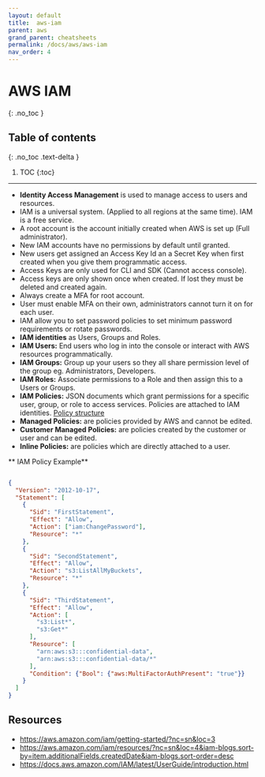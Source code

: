 ```yaml
---
layout: default
title:  aws-iam
parent: aws
grand_parent: cheatsheets
permalink: /docs/aws/aws-iam
nav_order: 4
---
```

# AWS IAM
{: .no_toc }

## Table of contents
{: .no_toc .text-delta }

1. TOC
{:toc}

---

- **Identity Access Management** is used to manage access to users and resources.
- IAM is a universal system. (Applied to all regions at the same time). IAM is a free service.
- A root account is the account initially created when AWS is set up (Full administrator).
- New IAM accounts have no permissions by default until granted.
- New users get assigned an Access Key Id an a Secret Key when first created when you give them programmatic access.
- Access Keys are only used for CLI and SDK (Cannot access console).
- Access keys are only shown once when created. If lost they must be deleted and created again.
- Always create a MFA for root account.
- User must enable MFA on their own, administrators cannot turn it on for each user.
- IAM allow you to set password policies to set minimum password requirements or rotate passwords.
- **IAM identities** as Users, Groups and Roles.
- **IAM Users:** End users who log in into the console or interact with AWS resources programmatically.
- **IAM Groups:** Group up your users so they all share permission level of the group eg. Administrators, Developers.
- **IAM Roles:** Associate permissions to a Role and then assign this to a Users or Groups.
- **IAM Policies:** JSON documents which grant permissions for a specific user, group, or role to access services. 
Policies are attached to IAM identities. [Policy structure](https://docs.aws.amazon.com/AWSEC2/latest/UserGuide/iam-policy-structure.html)
- **Managed Policies:** are policies provided by AWS and cannot be edited.
- **Customer Managed Policies:** are policies created by the customer or user and can be edited.
- **Inline Policies:** are policies which are directly attached to a user. 

** IAM Policy Example**
```json

{
  "Version": "2012-10-17",
  "Statement": [
    {
      "Sid": "FirstStatement",
      "Effect": "Allow",
      "Action": ["iam:ChangePassword"],
      "Resource": "*"
    },
    {
      "Sid": "SecondStatement",
      "Effect": "Allow",
      "Action": "s3:ListAllMyBuckets",
      "Resource": "*"
    },
    {
      "Sid": "ThirdStatement",
      "Effect": "Allow",
      "Action": [
        "s3:List*",
        "s3:Get*"
      ],
      "Resource": [
        "arn:aws:s3:::confidential-data",
        "arn:aws:s3:::confidential-data/*"
      ],
      "Condition": {"Bool": {"aws:MultiFactorAuthPresent": "true"}}
    }
  ]
}
```

## Resources
- https://aws.amazon.com/iam/getting-started/?nc=sn&loc=3
- https://aws.amazon.com/iam/resources/?nc=sn&loc=4&iam-blogs.sort-by=item.additionalFields.createdDate&iam-blogs.sort-order=desc
- https://docs.aws.amazon.com/IAM/latest/UserGuide/introduction.html
